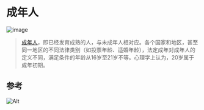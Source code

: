 # 成年人

![image](https://user-images.githubusercontent.com/99532302/153705159-b4bfa83a-ea18-4d69-a4a1-90618ae7e447.png)
> [成年人](https://zh.wikipedia.org/wiki/成年人)，即已经发育成熟的人，与未成年人相对应。各个国家和地区，甚至同一地区的不同法律类别（如投票年龄、适婚年龄），法定成年对成年人的定义不同，满足条件的年龄从16岁至21岁不等。心理学上认为，20岁属于成年初期。

## 参考

![Alt](https://repobeats.axiom.co/api/embed/08ff1a38be9941571c0e0bf54257cd8751b70519.svg "Repobeats analytics image")



